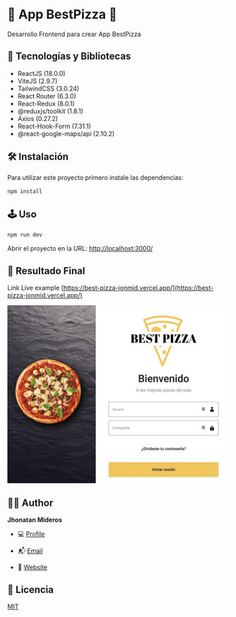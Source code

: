 # 🚀 App BestPizza 🚀

Desarrollo Frontend para crear App BestPizza

## 🤖 Tecnologías y Bibliotecas

- ReactJS (18.0.0)
- ViteJS (2.9.7)
- TailwindCSS (3.0.24)
- React Router (6.3.0)
- React-Redux (8.0.1)
- @reduxjs/toolkit (1.8.1)
- Axios (0.27.2)
- React-Hook-Form (7.31.1)
- @react-google-maps/api (2.10.2)

## 🛠️ Instalación

Para utilizar este proyecto primero instale las dependencias:

```bash
npm install
```

## 🕹 Uso

```bash
npm run dev
```

Abrir el proyecto en la URL: [http://localhost:3000/](http://localhost:3000/ 'Link')

## 🔖 Resultado Final

Link Live example [https://best-pizza-jonmid.vercel.app/](https://best-pizza-jonmid.vercel.app/)

![](/screenshot.png?raw=true 'Screenshot')

## 🧑🏻 Author

**Jhonatan Mideros**

- 💻 [Profile](https://github.com/jonmid 'Jhonatan Mideros')

- 📬 [Email](mailto:jonmid.mideros@gmail.com?subject=Hi%20from%20Project%20GitHub 'Hi!')

- 📌 [Website](https://portafolio-jonmid.vercel.app/ 'Welcome')

## 📝 Licencia

[MIT](https://choosealicense.com/licenses/mit/)
